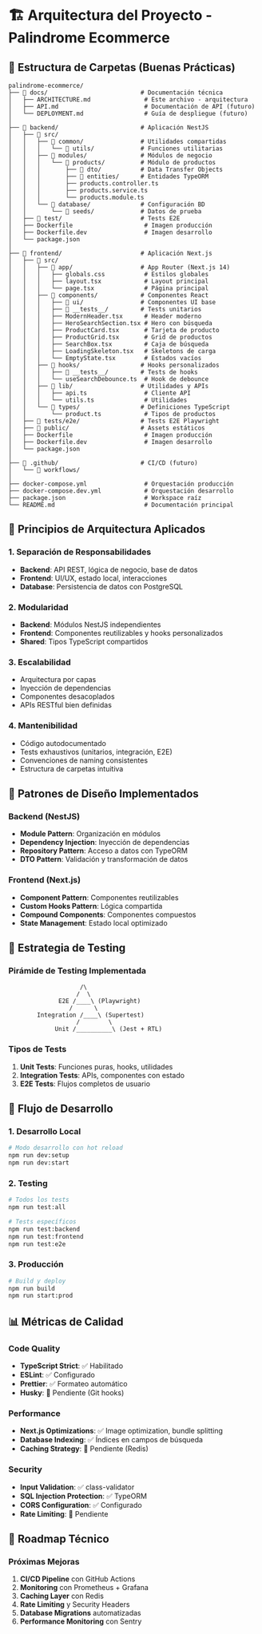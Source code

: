 # 🏗️ Arquitectura del Proyecto - Palindrome Ecommerce

## 📁 Estructura de Carpetas (Buenas Prácticas)

```
palindrome-ecommerce/
├── 📁 docs/                          # Documentación técnica
│   ├── ARCHITECTURE.md               # Este archivo - arquitectura
│   ├── API.md                        # Documentación de API (futuro)
│   └── DEPLOYMENT.md                 # Guía de despliegue (futuro)
│
├── 📁 backend/                       # Aplicación NestJS
│   ├── 📁 src/
│   │   ├── 📁 common/                # Utilidades compartidas
│   │   │   └── 📁 utils/             # Funciones utilitarias
│   │   ├── 📁 modules/               # Módulos de negocio
│   │   │   └── 📁 products/          # Módulo de productos
│   │   │       ├── 📁 dto/           # Data Transfer Objects
│   │   │       ├── 📁 entities/      # Entidades TypeORM
│   │   │       ├── products.controller.ts
│   │   │       ├── products.service.ts
│   │   │       └── products.module.ts
│   │   └── 📁 database/              # Configuración BD
│   │       └── 📁 seeds/             # Datos de prueba
│   ├── 📁 test/                      # Tests E2E
│   ├── Dockerfile                    # Imagen producción
│   ├── Dockerfile.dev                # Imagen desarrollo
│   └── package.json
│
├── 📁 frontend/                      # Aplicación Next.js
│   ├── 📁 src/
│   │   ├── 📁 app/                   # App Router (Next.js 14)
│   │   │   ├── globals.css           # Estilos globales
│   │   │   ├── layout.tsx            # Layout principal
│   │   │   └── page.tsx              # Página principal
│   │   ├── 📁 components/            # Componentes React
│   │   │   ├── 📁 ui/                # Componentes UI base
│   │   │   ├── 📁 __tests__/         # Tests unitarios
│   │   │   ├── ModernHeader.tsx      # Header moderno
│   │   │   ├── HeroSearchSection.tsx # Hero con búsqueda
│   │   │   ├── ProductCard.tsx       # Tarjeta de producto
│   │   │   ├── ProductGrid.tsx       # Grid de productos
│   │   │   ├── SearchBox.tsx         # Caja de búsqueda
│   │   │   ├── LoadingSkeleton.tsx   # Skeletons de carga
│   │   │   └── EmptyState.tsx        # Estados vacíos
│   │   ├── 📁 hooks/                 # Hooks personalizados
│   │   │   ├── 📁 __tests__/         # Tests de hooks
│   │   │   └── useSearchDebounce.ts  # Hook de debounce
│   │   ├── 📁 lib/                   # Utilidades y APIs
│   │   │   ├── api.ts                # Cliente API
│   │   │   └── utils.ts              # Utilidades
│   │   └── 📁 types/                 # Definiciones TypeScript
│   │       └── product.ts            # Tipos de productos
│   ├── 📁 tests/e2e/                 # Tests E2E Playwright
│   ├── 📁 public/                    # Assets estáticos
│   ├── Dockerfile                    # Imagen producción
│   ├── Dockerfile.dev                # Imagen desarrollo
│   └── package.json
│
├── 📁 .github/                       # CI/CD (futuro)
│   └── 📁 workflows/
│
├── docker-compose.yml                # Orquestación producción
├── docker-compose.dev.yml            # Orquestación desarrollo
├── package.json                      # Workspace raíz
└── README.md                         # Documentación principal
```

## 🎯 Principios de Arquitectura Aplicados

### 1. **Separación de Responsabilidades**
- **Backend**: API REST, lógica de negocio, base de datos
- **Frontend**: UI/UX, estado local, interacciones
- **Database**: Persistencia de datos con PostgreSQL

### 2. **Modularidad**
- **Backend**: Módulos NestJS independientes
- **Frontend**: Componentes reutilizables y hooks personalizados
- **Shared**: Tipos TypeScript compartidos

### 3. **Escalabilidad**
- Arquitectura por capas
- Inyección de dependencias
- Componentes desacoplados
- APIs RESTful bien definidas

### 4. **Mantenibilidad**
- Código autodocumentado
- Tests exhaustivos (unitarios, integración, E2E)
- Convenciones de naming consistentes
- Estructura de carpetas intuitiva

## 🔧 Patrones de Diseño Implementados

### Backend (NestJS)
- **Module Pattern**: Organización en módulos
- **Dependency Injection**: Inyección de dependencias
- **Repository Pattern**: Acceso a datos con TypeORM
- **DTO Pattern**: Validación y transformación de datos

### Frontend (Next.js)
- **Component Pattern**: Componentes reutilizables
- **Custom Hooks Pattern**: Lógica compartida
- **Compound Components**: Componentes compuestos
- **State Management**: Estado local optimizado

## 🧪 Estrategia de Testing

### Pirámide de Testing Implementada
```
                    /\
                   /  \
              E2E /____\ (Playwright)
                 /      \
        Integration /____\ (Supertest)
                   /        \
             Unit /__________\ (Jest + RTL)
```

### Tipos de Tests
1. **Unit Tests**: Funciones puras, hooks, utilidades
2. **Integration Tests**: APIs, componentes con estado
3. **E2E Tests**: Flujos completos de usuario

## 🚀 Flujo de Desarrollo

### 1. Desarrollo Local
```bash
# Modo desarrollo con hot reload
npm run dev:setup
npm run dev:start
```

### 2. Testing
```bash
# Todos los tests
npm run test:all

# Tests específicos
npm run test:backend
npm run test:frontend
npm run test:e2e
```

### 3. Producción
```bash
# Build y deploy
npm run build
npm run start:prod
```

## 📊 Métricas de Calidad

### Code Quality
- **TypeScript Strict**: ✅ Habilitado
- **ESLint**: ✅ Configurado
- **Prettier**: ✅ Formateo automático
- **Husky**: 🔄 Pendiente (Git hooks)

### Performance
- **Next.js Optimizations**: ✅ Image optimization, bundle splitting
- **Database Indexing**: ✅ Índices en campos de búsqueda
- **Caching Strategy**: 🔄 Pendiente (Redis)

### Security
- **Input Validation**: ✅ class-validator
- **SQL Injection Protection**: ✅ TypeORM
- **CORS Configuration**: ✅ Configurado
- **Rate Limiting**: 🔄 Pendiente

## 🔮 Roadmap Técnico

### Próximas Mejoras
1. **CI/CD Pipeline** con GitHub Actions
2. **Monitoring** con Prometheus + Grafana
3. **Caching Layer** con Redis
4. **Rate Limiting** y Security Headers
5. **Database Migrations** automatizadas
6. **Performance Monitoring** con Sentry

